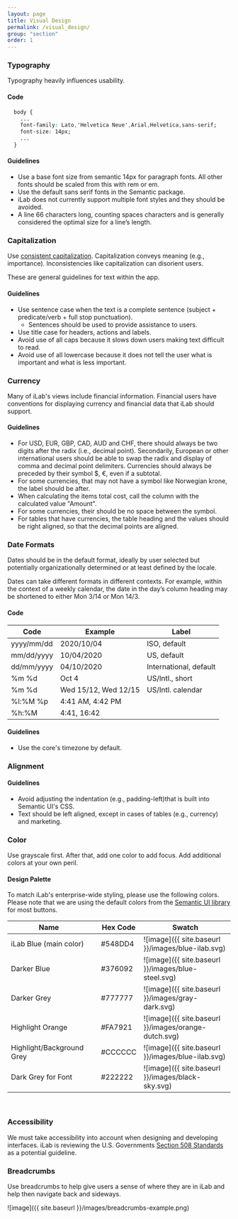 ```yaml
---
layout: page
title: Visual Design
permalink: /visual_design/
group: "section"
order: 1
---
```


<a name="typography"></a>

### Typography

Typography heavily influences usability.

#### Code

``` css
  body {
    ...
    font-family: Lato,'Helvetica Neue',Arial,Helvetica,sans-serif;
    font-size: 14px;
    ...
  }
```


#### Guidelines


- Use a base font size from semantic 14px for paragraph fonts. All other fonts should be scaled from this with rem or em.
- Use the default sans serif fonts in the Semantic package.
- iLab does not currently support multiple font styles and they should be avoided.
- A line 66 characters long, counting spaces characters and is generally considered the optimal size for a line’s length.

### Capitalization
Use [consistent capitalization](https://www.nngroup.com/articles/113-design-guidelines-homepage-usability/). Capitalization conveys meaning (e.g., importance). Inconsistencies like capitalization can disorient users.

These are general guidelines for text within the app.

#### Guidelines
- Use sentence case when the text is a complete sentence (subject + predicate/verb + full stop punctuation). 
  - Sentences should be used to provide assistance to users.
- Use title case for headers, actions and labels.
- Avoid use of all caps because it slows down users making text difficult to read.
- Avoid use of all lowercase because it does not tell the user what is important and what is less important.

### Currency
Many of iLab's views include financial information. Financial users have conventions for displaying currency and financial data that iLab should support.


#### Guidelines
- For USD, EUR, GBP, CAD, AUD and CHF, there should always be two digits after the radix (i.e., decimal point). Secondarily, European or other international users should be able to swap the radix and display of comma and decimal point delimiters. Currencies should always be preceded by their symbol $, €, even if a subtotal.
- For some currencies, that may not have a symbol like Norwegian krone, the label should be after.
- When calculating the items total cost, call the column with the calculated value "Amount".
- For some currencies, their should be no space between the symbol.
- For tables that have currencies, the table heading and the values should be right aligned, so that the decimal points are aligned.

### Date Formats
Dates should be in the default format, ideally by user selected but potentially organizationally determined or at least defined by the locale.Dates can take different formats in different contexts. For example, within the context of a weekly calendar, the date in the day’s column heading may be shortened to either Mon 3/14 or Mon 14/3.

#### Code

|    Code    |         Example      |          Label         |
|------------|----------------------|------------------------|
| yyyy/mm/dd |      2020/10/04      | ISO, default           |
| mm/dd/yyyy |      10/04/2020      | US, default            |
| dd/mm/yyyy |      04/10/2020      | International, default |
| %m %d      | Oct 4                | US/Intl., short        |
| %m %d      | Wed 15/12, Wed 12/15 | US/Intl. calendar      |
| %l:%M %p   | 4:41 AM, 4:42 PM     |                        |
| %h:%M      | 4:41, 16:42          |                        |

#### Guidelines
- Use the core's timezone by default.

### Alignment

#### Guidelines
- Avoid adjusting the indentation (e.g., padding-left)that is built into Semantic UI's CSS.
- Text should be left aligned, except in cases of tables (e.g., currency) and marketing.

### Color
Use grayscale first. After that, add one color to add focus. Add additional colors at your own peril.
#### Design Palette

To match iLab's enterprise-wide styling, please use the following colors. Please note that we are using the default colors from the [Semantic UI library](http://semantic-ui.com/introduction/getting-started.html) for most buttons.

| Name                      | | Hex Code | Swatch |
|---------------------------|-|----------|--------|
| iLab Blue (main color)    | | #548DD4  | ![image]({{ site.baseurl }}/images/blue-ilab.svg) |
| Darker Blue               | | #376092  | ![image]({{ site.baseurl }}/images/blue-steel.svg) |
| Darker Grey               | | #777777  | ![image]({{ site.baseurl }}/images/gray-dark.svg) |
| Highlight Orange          | | #FA7921  | ![image]({{ site.baseurl }}/images/orange-dutch.svg) |
| Highlight/Background Grey | | #CCCCCC  | ![image]({{ site.baseurl }}/images/blue-ilab.svg) |
| Dark Grey for Font        | | #222222  | ![image]({{ site.baseurl }}/images/black-sky.svg) |

<br>

### Accessibility

We must take accessibility into account when designing and developing interfaces. iLab is reviewing the U.S. Governments [Section 508 Standards](http://www.section508.gov/content/learn/standards) as a potential guideline.

### Breadcrumbs
Use breadcrumbs to help give users a sense of where they are in iLab and help then navigate back and sideways.

![image]({{ site.baseurl }}/images/breadcrumbs-example.png)

